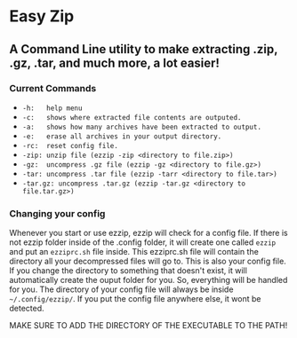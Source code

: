# Easy Zip
## A Command Line utility to make extracting .zip, .gz, .tar, and much more, a lot easier!

### Current Commands
- ```-h:   help menu```
- ```-c:   shows where extracted file contents are outputed.```
- ```-a:   shows how many archives have been extracted to output.```
- ```-e:   erase all archives in your output directory.```
- ```-rc:  reset config file.```
- ```-zip: unzip file (ezzip -zip <directory to file.zip>)```
- ```-gz:  uncompress .gz file (ezzip -gz <directory to file.gz>)```
- ```-tar: uncompress .tar file (ezzip -tarr <directory to file.tar>)```
- ```-tar.gz: uncompress .tar.gz (ezzip -tar.gz <directory to file.tar.gz>)```

### Changing your config
Whenever you start or use ezzip, ezzip will check for a config file. If there is not ezzip folder inside of the .config folder, it will create one called ```ezzip``` and put an ```ezziprc.sh``` file inside. This ezziprc.sh file will contain the directory all your decompressed files will go to. This is also your config file. If you change the directory to something that doesn't exist, it will automatically create the ouput folder for you. So, everything will be handled for you. The directory of your config file will always be inside ```~/.config/ezzip/```. If you put the config file anywhere else, it wont be detected. 

MAKE SURE TO ADD THE DIRECTORY OF THE EXECUTABLE TO THE PATH!